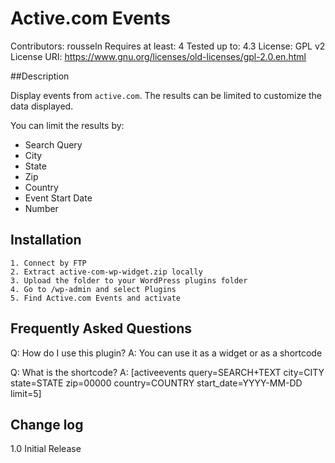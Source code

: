 # Active.com Events
Contributors: rousseln
Requires at least: 4
Tested up to: 4.3
License: GPL v2
License URI: https://www.gnu.org/licenses/old-licenses/gpl-2.0.en.html

##Description

Display events from `active.com`. The results can be limited to customize the data displayed.

You can limit the results by:

* Search Query
* City
* State
* Zip
* Country
* Event Start Date
* Number

## Installation
```
1. Connect by FTP
2. Extract active-com-wp-widget.zip locally
3. Upload the folder to your WordPress plugins folder
4. Go to /wp-admin and select Plugins
5. Find Active.com Events and activate
```

## Frequently Asked Questions
Q: How do I use this plugin?
A: You can use it as a widget or as a shortcode

Q: What is the shortcode?
A: [activeevents query=SEARCH+TEXT city=CITY state=STATE zip=00000 country=COUNTRY start_date=YYYY-MM-DD limit=5]

## Change log
1.0
Initial Release
